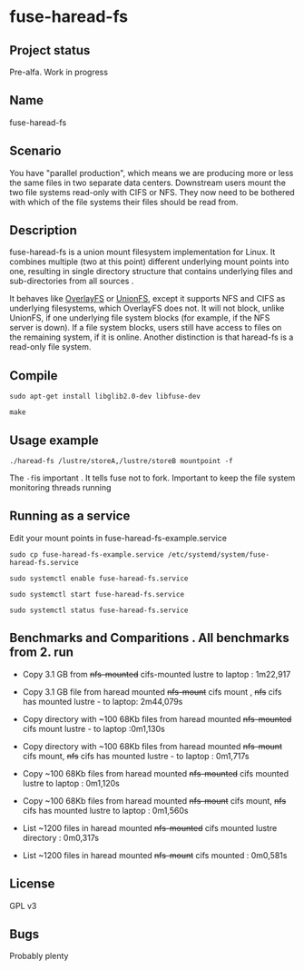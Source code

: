 # fuse-haread-fs


## Project status

Pre-alfa. Work in progress 

## Name
fuse-haread-fs

## Scenario 
You have "parallel production", which means we are producing more or less the same files in two separate data centers. Downstream users mount the two file systems read-only with CIFS or NFS. They now need to be bothered with which of the file systems their files should be read from.

## Description
fuse-haread-fs is a union mount filesystem implementation for Linux. It combines multiple (two at this point) different underlying mount points into one, resulting in single directory structure that contains underlying files and sub-directories from all sources .

It behaves like  [OverlayFS](https://github.com/containers/fuse-overlayfs) or [UnionFS](https://github.com/rpodgorny/unionfs-fuse), except it supports NFS and CIFS as underlying filesystems, which OverlayFS does not. It will not block, unlike UnionFS, if one underlying file system blocks (for example, if the NFS server is down). If a file system blocks, users still have access to files on the remaining system, if it is online. Another distinction is that haread-fs is a read-only file system.

## Compile
`sudo apt-get install libglib2.0-dev libfuse-dev`

`make`

## Usage example
`./haread-fs /lustre/storeA,/lustre/storeB mountpoint -f `

The `-f`is important . It tells fuse not to fork. Important to keep the file system monitoring threads running

## Running as a service 

Edit your mount points in fuse-haread-fs-example.service

`sudo cp fuse-haread-fs-example.service /etc/systemd/system/fuse-haread-fs.service`

`sudo systemctl enable fuse-haread-fs.service`

`sudo systemctl start fuse-haread-fs.service`

`sudo systemctl status fuse-haread-fs.service`


## Benchmarks and Comparitions . All benchmarks from 2. run

* Copy 3.1 GB from ~~nfs-mounted~~ cifs-mounted lustre to laptop : 1m22,917

* Copy 3.1 GB file from haread mounted ~~nfs-mount~~ cifs mount , ~~nfs~~ cifs has mounted lustre  - to laptop: 2m44,079s

* Copy directory with ~100 68Kb files from haread mounted ~~nfs-mounted~~ cifs mount lustre - to laptop  :0m1,130s

* Copy directory with ~100 68Kb files from haread mounted ~~nfs-mount~~ cifs mount, ~~nfs~~ cifs has mounted lustre -  to laptop : 0m1,717s

* Copy ~100 68Kb files from haread mounted ~~nfs-mounted~~ cifs mounted lustre to laptop : 0m1,120s

* Copy ~100 68Kb files from haread mounted ~~nfs-mount~~ cifs mount, ~~nfs~~ cifs has mounted lustre to laptop : 0m1,560s

* List ~1200 files in haread mounted ~~nfs-mounted~~ cifs mounted lustre directory : 0m0,317s

* List ~1200 files in haread mounted ~~nfs-mount~~ cifs mounted : 0m0,581s

## License
GPL v3


## Bugs 
Probably plenty